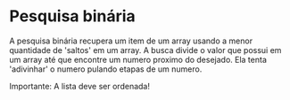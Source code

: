 # Pesquisa binária

A pesquisa binária recupera um item de um array usando a menor quantidade de 'saltos' em um array.
A busca divide o valor que possui em um array até que encontre um numero proximo do desejado. Ela tenta 'adivinhar' o numero pulando etapas de um numero. 

Importante: A lista deve ser ordenada!